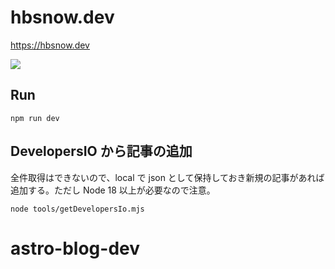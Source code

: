 # hbsnow.dev

https://hbsnow.dev

[![](https://github.com/lesssimore/hbsnow.dev/workflows/Lint%20and%20Test/badge.svg)](https://github.com/lesssimore/hbsnow.dev/actions?query=workflow%3A%22Lint+and+Test%22)

## Run

```
npm run dev
```

## DevelopersIO から記事の追加

全件取得はできないので、local で json として保持しておき新規の記事があれば追加する。ただし Node 18 以上が必要なので注意。

```
node tools/getDevelopersIo.mjs
```
# astro-blog-dev
